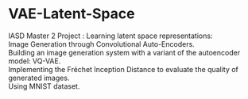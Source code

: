 # VAE-Latent-Space
IASD Master 2 Project : Learning latent space representations:  
Image Generation through Convolutional Auto-Encoders.  
Building an image generation system with a variant of the autoencoder model: VQ-VAE.  
Implementing the Fréchet Inception Distance to evaluate the quality of generated images.  
Using MNIST dataset.

